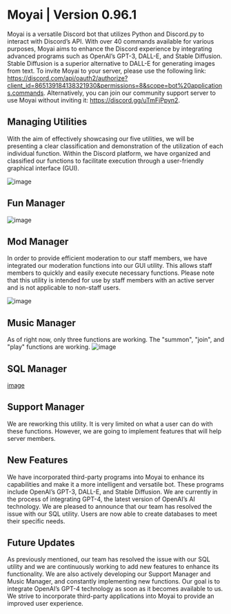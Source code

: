# Moyai | Version 0.96.1
Moyai is a versatile Discord bot that utilizes Python and Discord.py to interact with Discord’s API. With over 40 commands available for various purposes, Moyai aims to enhance the Discord experience by integrating advanced programs such as OpenAI’s GPT-3, DALL-E, and Stable Diffusion. Stable Diffusion is a superior alternative to DALL-E for generating images from text. To invite Moyai to your server, please use the following link: https://discord.com/api/oauth2/authorize?client_id=865139184138321930&permissions=8&scope=bot%20applications.commands. Alternatively, you can join our community support server to use Moyai without inviting it: https://discord.gg/uTmFjPpyn2.

## Managing Utilities 
With the aim of effectively showcasing our five utilities, we will be presenting a clear classification and demonstration of the utilization of each individual function. Within the Discord platform, we have organized and classified our functions to facilitate execution through a user-friendly graphical interface (GUI).

![image](https://user-images.githubusercontent.com/81930307/227557233-38439322-6b07-4f4e-91d6-38d0cbbb556a.png)

## Fun Manager
![image](https://user-images.githubusercontent.com/81930307/227557653-bcf484dc-a751-4fc4-a4fe-96a64a318240.png)

## Mod Manager
In order to provide efficient moderation to our staff members, we have integrated our moderation functions into our GUI utility. This allows staff members to quickly and easily execute necessary functions. Please note that this utility is intended for use by staff members with an active server and is not applicable to non-staff users.

![image](https://user-images.githubusercontent.com/81930307/227557872-f937461f-3ba2-4569-a821-cabd3c1f3ab1.png)

## Music Manager
As of right now, only three functions are working. The "summon", "join", and "play" functions are working.
![image](https://user-images.githubusercontent.com/81930307/227558199-f7972868-f6f2-40fa-9819-35d16d929a26.png)

## SQL Manager
[image](https://user-images.githubusercontent.com/81930307/228264375-686450af-aa82-45da-90cb-b90c45c9886b.png)


## Support Manager
We are reworking this utility. It is very limited on what a user can do with these functions. However, we are going to
implement features that will help server members.

## New Features
We have incorporated third-party programs into Moyai to enhance its capabilities and make it a more intelligent and versatile bot. These programs include OpenAI’s GPT-3, DALL-E, and Stable Diffusion. We are currently in the process of integrating GPT-4, the latest version of OpenAI’s AI technology. We are pleased to announce that our team has resolved the issue with our SQL utility. Users are now able to create databases to meet their specific needs.

## Future Updates
As previously mentioned, our team has resolved the issue with our SQL utility and we are continuously working to add new features to enhance its functionality. We are also actively developing our Support Manager and Music Manager, and constantly implementing new functions. Our goal is to integrate OpenAI’s GPT-4 technology as soon as it becomes available to us. We strive to incorporate third-party applications into Moyai to provide an improved user experience.

